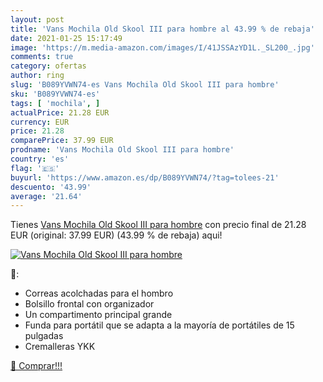 ```yaml
---
layout: post
title: 'Vans Mochila Old Skool III para hombre al 43.99 % de rebaja'
date: 2021-01-25 15:17:49
image: 'https://m.media-amazon.com/images/I/41JSSAzYD1L._SL200_.jpg'
comments: true
category: ofertas
author: ring
slug: 'B089YVWN74-es Vans Mochila Old Skool III para hombre'
sku: 'B089YVWN74-es'
tags: [ 'mochila', ]
actualPrice: 21.28 EUR
currency: EUR
price: 21.28
comparePrice: 37.99 EUR
prodname: 'Vans Mochila Old Skool III para hombre'
country: 'es'
flag: '🇪🇸'
buyurl: 'https://www.amazon.es/dp/B089YVWN74/?tag=tolees-21'
descuento: '43.99'
average: '21.64'
---
```


Tienes [Vans Mochila Old Skool III para hombre](https://www.amazon.es/dp/B089YVWN74/?tag=tolees-21) con precio final de  21.28 EUR (original: 37.99 EUR) (43.99 %  de rebaja) aqui!

[![Vans Mochila Old Skool III para hombre](https://m.media-amazon.com/images/I/41JSSAzYD1L._SL200_.jpg)](https://www.amazon.es/dp/B089YVWN74/?tag=tolees-21)

🔎:

- Correas acolchadas para el hombro
- Bolsillo frontal con organizador
- Un compartimento principal grande
- Funda para portátil que se adapta a la mayoría de portátiles de 15 pulgadas
- Cremalleras YKK

[🛒 Comprar!!!](https://www.amazon.es/dp/B089YVWN74/?tag=tolees-21)
